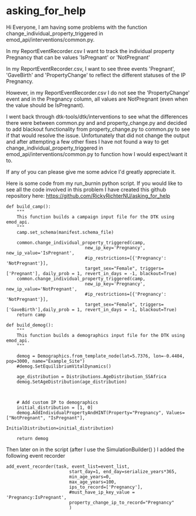 # asking_for_help

Hi Everyone, I am having some problems with the function change_individual_property_triggered in emod_api/interventions/common.py.

In my ReportEventRecorder.csv I want to track the individual property Pregnancy that can be values 'IsPregnant' or 'NotPregnant'

In my ReportEventRecorder.csv, I want to see three events 'Pregnant', 'GaveBirth' and 'PropertyChange' to reflect the different statuses of the IP Pregnancy.

However, in my ReportEventRecorder.csv I do not see the 'PropertyChange' event and in the Pregnancy column, all values are NotPregnant (even when the value should be IsPregnant).

I went back through dtk-tools/dtk/interventions to see what the differences there were between common.py and and property_change.py and decided to add blackout functionality from property_change.py to common.py to see if that would resolve the issue.
Unfortunately that did not change the output and after attempting a few other fixes I have not found a way to get change_individual_property_triggered in emod_api/interventions/common.py to function how I would expect/want it to.

If any of you can please give me some advice I'd greatly appreciate it. 

Here is some code from my run_burnin python script. If you would like to see all the code involved in this problem I have created this github repository here: https://github.com/RickyRichterNU/asking_for_help
```
def build_camp():
    """
    This function builds a campaign input file for the DTK using emod_api.
    """
    camp.set_schema(manifest.schema_file)

    common.change_individual_property_triggered(camp, 
                              new_ip_key='Pregnancy', new_ip_value='IsPregnant',
                              #ip_restrictions=[{'Pregnancy': 'NotPregnant'}],
                              target_sex="Female", triggers=['Pregnant'], daily_prob = 1, revert_in_days = -1, blackout=True)
    common.change_individual_property_triggered(camp, 
                              new_ip_key='Pregnancy', new_ip_value='NotPregnant',
                              #ip_restrictions=[{'Pregnancy': 'NotPregnant'}],
                              target_sex="Female", triggers=['GaveBirth'],daily_prob = 1, revert_in_days = -1, blackout=True)
    return camp
```

```
def build_demog():
    """
    This function builds a demographics input file for the DTK using emod_api.
    """

    demog = Demographics.from_template_node(lat=5.7376, lon=-0.4404, pop=3000, name="Example_Site")
    #demog.SetEquilibriumVitalDynamics()

    age_distribution = Distributions.AgeDistribution_SSAfrica
    demog.SetAgeDistribution(age_distribution)
    

    
    # Add custom IP to demographics                              
    initial_distribution = [1, 0] 
    demog.AddIndividualPropertyAndHINT(Property="Pregnancy", Values=["NotPregnant", "IsPregnant"],
                                        InitialDistribution=initial_distribution)
    
    return demog
```

Then later on in the script (after I use the SimulationBuilder() ) I added the following event recorder

```
add_event_recorder(task, event_list=event_list,
                        start_day=1, end_day=serialize_years*365,
                        min_age_years=0,
                        max_age_years=100,
                        ips_to_record=['Pregnancy'],
                        #must_have_ip_key_value = 'Pregnancy:IsPregnant',
                        property_change_ip_to_record="Pregnancy"
                        )
```

